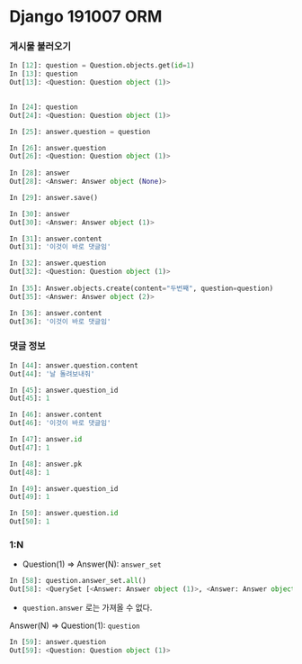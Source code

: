 # Django 191007 ORM

### 게시물 불러오기

````python
In [12]: question = Question.objects.get(id=1)
In [13]: question
Out[13]: <Question: Question object (1)>

        
In [24]: question
Out[24]: <Question: Question object (1)>

In [25]: answer.question = question

In [26]: answer.question
Out[26]: <Question: Question object (1)>
        
In [28]: answer
Out[28]: <Answer: Answer object (None)>

In [29]: answer.save()

In [30]: answer
Out[30]: <Answer: Answer object (1)>

In [31]: answer.content
Out[31]: '이것이 바로 댓글임'

In [32]: answer.question
Out[32]: <Question: Question object (1)>   
        
In [35]: Answer.objects.create(content="두번째", question=question)
Out[35]: <Answer: Answer object (2)>

In [36]: answer.content
Out[36]: '이것이 바로 댓글임'
````



### 댓글 정보

```python
In [44]: answer.question.content
Out[44]: '날 돌려보내줘'

In [45]: answer.question_id
Out[45]: 1

In [46]: answer.content
Out[46]: '이것이 바로 댓글임'

In [47]: answer.id
Out[47]: 1

In [48]: answer.pk
Out[48]: 1

In [49]: answer.question_id
Out[49]: 1

In [50]: answer.question.id
Out[50]: 1
```



### 1:N

* Question(1) => Answer(N): `answer_set`

```python
In [58]: question.answer_set.all()
Out[58]: <QuerySet [<Answer: Answer object (1)>, <Answer: Answer object (2)>]>
```

* `question.answer` 로는 가져올 수 없다.

Answer(N) => Question(1): `question`

```python
In [59]: answer.question
Out[59]: <Question: Question object (1)>
```

